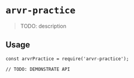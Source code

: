 # `arvr-practice`

> TODO: description

## Usage

```
const arvrPractice = require('arvr-practice');

// TODO: DEMONSTRATE API
```

